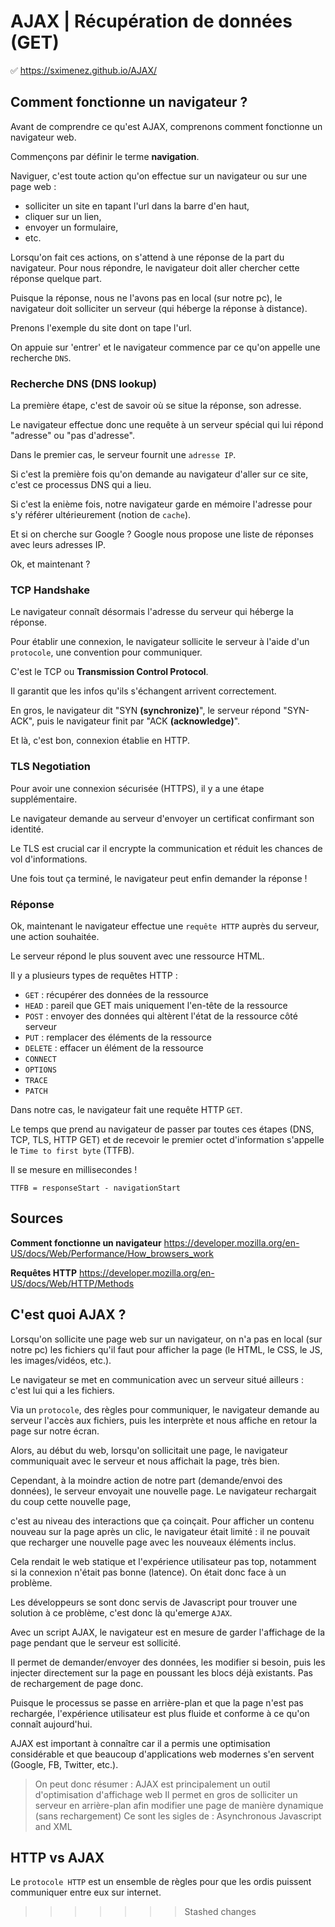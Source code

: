 # AJAX | Récupération de données (GET)

✅ https://sximenez.github.io/AJAX/

## Comment fonctionne un navigateur ?

Avant de comprendre ce qu'est AJAX, comprenons comment fonctionne un navigateur web.

Commençons par définir le terme __navigation__.

Naviguer, c'est toute action qu'on effectue sur un navigateur ou sur une page web : 

- solliciter un site en tapant l'url dans la barre d'en haut,
- cliquer sur un lien,
- envoyer un formulaire, 
- etc.

Lorsqu'on fait ces actions, on s'attend à une réponse de la part du navigateur. Pour nous répondre, le navigateur doit aller chercher cette réponse quelque part. 

Puisque la réponse, nous ne l'avons pas en local (sur notre pc), le navigateur doit solliciter un serveur (qui héberge la réponse à distance).

Prenons l'exemple du site dont on tape l'url.

On appuie sur 'entrer' et le navigateur commence par ce qu'on appelle une recherche ```DNS```.

### Recherche DNS (DNS lookup)

La première étape, c'est de savoir où se situe la réponse, son adresse.

Le navigateur effectue donc une requête à un serveur spécial qui lui répond "adresse" ou "pas d'adresse".

Dans le premier cas, le serveur fournit une ```adresse IP```.

Si c'est la première fois qu'on demande au navigateur d'aller sur ce site, c'est ce processus DNS qui a lieu.

Si c'est la enième fois, notre navigateur garde en mémoire l'adresse pour s'y référer ultérieurement (notion de ```cache```).

Et si on cherche sur Google ? Google nous propose une liste de réponses avec leurs adresses IP.

Ok, et maintenant ?

### TCP Handshake

Le navigateur connaît désormais l'adresse du serveur qui héberge la réponse.

Pour établir une connexion, le navigateur sollicite le serveur à l'aide d'un ```protocole```, une convention pour communiquer.

C'est le TCP ou __Transmission Control Protocol__.

Il garantit que les infos qu'ils s'échangent arrivent correctement.

En gros, le navigateur dit "SYN __(synchronize)__", le serveur répond "SYN-ACK", puis le navigateur finit par "ACK __(acknowledge)__".

Et là, c'est bon, connexion établie en HTTP.

### TLS Negotiation

Pour avoir une connexion sécurisée (HTTPS), il y a une étape supplémentaire.

Le navigateur demande au serveur d'envoyer un certificat confirmant son identité.

Le TLS est crucial car il encrypte la communication et réduit les chances de vol d'informations.

Une fois tout ça terminé, le navigateur peut enfin demander la réponse !

### Réponse

Ok, maintenant le navigateur effectue une ```requête HTTP``` auprès du serveur, une action souhaitée.

Le serveur répond le plus souvent avec une ressource HTML.

Il y a plusieurs types de requêtes HTTP :

- ```GET``` : récupérer des données de la ressource
- ```HEAD``` : pareil que GET mais uniquement l'en-tête de la ressource
- ```POST``` : envoyer des données qui altèrent l'état de la ressource côté serveur
- ```PUT``` : remplacer des éléments de la ressource
- ```DELETE``` : effacer un élément de la ressource
- ```CONNECT```
- ```OPTIONS```
- ```TRACE```
- ```PATCH```

Dans notre cas, le navigateur fait une requête HTTP ```GET```.

Le temps que prend au navigateur de passer par toutes ces étapes (DNS, TCP, TLS, HTTP GET) et de recevoir le premier octet d'information s'appelle le ```Time to first byte``` (TTFB).

Il se mesure en millisecondes !

```TTFB = responseStart - navigationStart```



## Sources
**Comment fonctionne un navigateur**
https://developer.mozilla.org/en-US/docs/Web/Performance/How_browsers_work

**Requêtes HTTP**
https://developer.mozilla.org/en-US/docs/Web/HTTP/Methods




## C'est quoi AJAX ?

Lorsqu'on sollicite une page web sur un navigateur, on n'a pas en local (sur notre pc) les fichiers qu'il faut pour afficher la page (le HTML, le CSS, le JS, les images/vidéos, etc.).

Le navigateur se met en communication avec un serveur situé ailleurs : c'est lui qui a les fichiers.

Via un ```protocole```, des règles pour communiquer, le navigateur demande au serveur l'accès aux fichiers, puis les interprète et nous affiche en retour la page sur notre écran.

Alors, au début du web, lorsqu'on sollicitait une page, le navigateur communiquait avec le serveur et nous affichait la page, très bien.

Cependant, à la moindre action de notre part (demande/envoi des données), le serveur envoyait une nouvelle page. Le navigateur rechargait du coup cette nouvelle page, 


c'est au niveau des interactions que ça coinçait. Pour afficher un contenu nouveau sur la page après un clic, le navigateur était limité : il ne pouvait que recharger une nouvelle page avec les nouveaux éléments inclus.

Cela rendait le web statique et l'expérience utilisateur pas top, notamment si la connexion n'était pas bonne (latence). On était donc face à un problème.

Les développeurs se sont donc servis de Javascript pour trouver une solution à ce problème, c'est donc là qu'emerge ```AJAX```.

Avec un script AJAX, le navigateur est en mesure de garder l'affichage de la page pendant que le serveur est sollicité.

Il permet de demander/envoyer des données, les modifier si besoin, puis les injecter directement sur la page en poussant les blocs déjà existants. Pas de rechargement de page donc.

Puisque le processus se passe en arrière-plan et que la page n'est pas rechargée, l'expérience utilisateur est plus fluide et conforme à ce qu'on connaît aujourd'hui.

AJAX est important à connaître car il a permis une optimisation considérable et que beaucoup d'applications web modernes s'en servent (Google, FB, Twitter, etc.). 

> On peut donc résumer :
> AJAX est principalement un outil d'optimisation d'affichage web
> Il permet en gros de solliciter un serveur en arrière-plan afin modifier une page de manière dynamique (sans rechargement)
> Ce sont les sigles de : Asynchronous Javascript and XML

## HTTP vs AJAX

Le ```protocole HTTP``` est un ensemble de règles pour que les ordis puissent communiquer entre eux sur internet.
>>>>>>> Stashed changes
